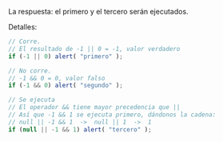 La respuesta: el primero y el tercero serán ejecutados.

Detalles:

```js run
// Corre.
// El resultado de -1 || 0 = -1, valor verdadero
if (-1 || 0) alert( "primero" );

// No corre.
// -1 && 0 = 0, valor falso
if (-1 && 0) alert( "segundo" );

// Se ejecuta
// El operador && tiene mayor precedencia que ||
// Así que -1 && 1 se ejecuta primero, dándonos la cadena:
// null || -1 && 1  ->  null || 1  ->  1
if (null || -1 && 1) alert( "tercero" );
```

